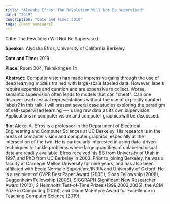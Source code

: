 ```yaml
---
title: "Alyosha Efros: The Revolution Will Not Be Supervised"
date: "2019"
description: "Date and Time: 2019"
tags: [Past seminars]
---
```


**Title:** The Revolution Will Not Be Supervised

**Speaker:** Alyosha Efros, University of California Berkeley

**Date and Time:** 2019

**Place:** Room 304, Teknikringen 14

**Abstract:** Computer vision has made impressive gains through the use of deep learning models trained with large-scale labeled data. However, labels require expertise and curation and are expensive to collect. Worse, semantic supervision often leads to models that can "cheat".  Can one discover useful visual representations without the use of explicitly curated labels? In this talk, I will present several case studies exploring the paradigm of self-supervised learning --- using raw data as its own supervision. Applications in computer vision and computer graphics will be discussed.

**Bio:** Alexei A. Efros is a professor in the Department of Electrical Engineering and Computer Sciences at UC Berkeley. His research is in the areas of computer vision and computer graphics, especially at the intersection of the two. He is particularly interested in using data-driven techniques to tackle problems where large quantities of unlabeled visual data are readily available. Efros received his BS from University of Utah in 1997, and PhD from UC Berkeley in 2003. Prior to joining Berkeley, he was a faculty at Carnegie Mellon University for nine years, and has also been affiliated with Ecole Normale Superieure/INRIA and University of Oxford. He is a recipient of CVPR Best Paper Award (2006), Sloan Fellowship (2008), Guggenheim Fellowship (2008), SIGGRAPH Significant New Researcher Award (2010), 3 Helmholtz Test-of-Time Prizes (1999,2003,2005), the ACM Prize in Computing (2016), and Diane McEntyre Award for Excellence in Teaching Computer Science (2019).